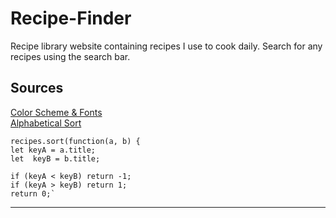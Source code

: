 # Recipe-Finder
 Recipe library website containing recipes I use to cook daily. Search for any recipes using the search bar.

 ## Sources
 [Color Scheme & Fonts](https://chat.openai.com/share/92740be7-f7f8-4ba6-9ea4-129fd6a6d38f)  
 [Alphabetical Sort](https://stackoverflow.com/questions/6712034/sort-array-by-firstname-alphabetically-in-javascript)  
 
    recipes.sort(function(a, b) {
    let keyA = a.title;
    let  keyB = b.title;

    if (keyA < keyB) return -1;
    if (keyA > keyB) return 1;
    return 0;`
   ---
